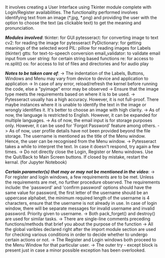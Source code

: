 It involves creating a User Interface using Tkinter module complete with Login/Register availabilities. The functionality performed involves identifying text from an image (*.jpg, *.png) and providing the user with the option to choose the text (as clickable text) to get the meaning and pronunciation.

*****Modules involved*****:
tkinter: for GUI
pytesseract: for converting image to text
cv2: for reading the image for pytesseract
PyDictionary: for getting meanings of the selected word
PIL: pillow for reading images for Labels (tkinter)
gtts: for text-to-speech conversion
email_validator: to validate email input from user
string: for certain string based functions
re: for access to re.split()
os: for access to list of files and directories and for audio play

*****Notes to be taken care of*****:
-> The indentation of the Labels, Buttons, Windows and Menu may vary from device to device and application to application
-> In case of any error, reload/refresh the kernel before running the code, else a "pyimage" error may be observed
-> Ensure that the image type meets the requirements based on where it is to be used.
-> Pytesseract usually has a high accuracy. However, it is not full-proof. There maybe instances where it is unable to identify the text in the image or wrongly identifies it. It's better to choose an image with high clarity.
-> As of now, the language is restricted to English. However, it can be expanded for multiple languages.
-> As of now, the email input is for storage purposes only. However, it can be used for 'Forgot Password' feature among others.
-> As of now, user profile details have not been provided beyond the file storage. The username is mentioned as the title of the Menu window. Hence, the user can be recognised from the Menu window.
-> Pytesseract takes a while to interpret the text. In case it doesn't respond, try again a few times.
-> Do not directly close the Login, Register or Menu windows. Use the Quit/Back to Main Screen buttons. If closed by mistake, restart the kernal. (for Jupyter Notebook) 

*****Certain parameter(s) that may or may not be mentioned in the video*****:
-> For register and login windows, a few requirements are to be met. Unless the requirements are met, no further procedure observed.
The requirements include: the 'password' and 'confirm password' options should have the same value for password, the first letter of the username should be an uppercase alphabet, the minimum required length of the username is 4 characters, ensure that the username is not already in use. In case of login window, there will be separate messages for invalid username and invalid password. Priority given to username.
-> Both pack_forget() and destroy() are used for similar tasks.
-> There are single-line comments preceding functions/methods that brief you about the purpose of the function
-> All the global varibles declared right after the import module section are used for checking various conditions in order to decide whether to undergo certain actions or not. 
-> The Register and Login windows both proceed to the Menu Window for that particular user.
-> The outer try - except block is present just in case a minor possible exception has been overlooked. 
